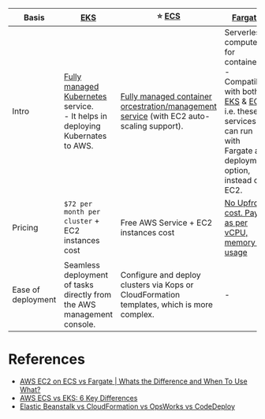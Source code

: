 
| Basis              | [EKS](AmazonEKS.md)                                                                                                                     | :star: [ECS](AmazonECS/Readme.md)                                                                                                                                                       | [Fargate](../4_ComputeServices/AWSFargate.md)                                                                                                                                                  |
|--------------------|-----------------------------------------------------------------------------------------------------------------------------------------|-----------------------------------------------------------------------------------------------------------------------------------------------------------------------------------------|------------------------------------------------------------------------------------------------------------------------------------------------------------------------------------------------|
| Intro              | [Fully managed Kubernetes](../../1_HLDDesignComponents/6_DevOps/Kubernates.md) service. <br/>- It helps in deploying Kubernates to AWS. | [Fully managed container orcestration/management service](../../1_HLDDesignComponents/0_SystemGlossaries/Scalability/ContainerOrchestrationService.md) (with EC2 auto-scaling support). | Serverless compute for containers. <br/>- Compatible with both [EKS](AmazonEKS.md) & [ECS](AmazonECS/Readme.md) i.e. these services can run with Fargate as deployment option, instead of EC2. |
| Pricing            | `$72 per month per cluster` + EC2 instances cost                                                                                        | Free AWS Service + EC2 instances cost                                                                                                                                                   | [No Upfront cost. Pay as per vCPU, memory GB usage](https://aws.amazon.com/fargate/pricing/)                                                                                                   |
| Ease of deployment | Seamless deployment of tasks directly from the AWS management console.                                                                  | Configure and deploy clusters via Kops or CloudFormation templates, which is more complex.                                                                                              | -                                                                                                                                                                                              |                                                                                                                                                                                         |                                                                                                                                                                                                |

# References
- [AWS EC2 on ECS vs Fargate | Whats the Difference and When To Use What?](https://www.youtube.com/watch?v=DVrGXjjkpig)
- [AWS ECS vs EKS: 6 Key Differences](https://cloud.netapp.com/blog/aws-cvo-blg-aws-ecs-vs-eks-6-key-differences)
- [Elastic Beanstalk vs CloudFormation vs OpsWorks vs CodeDeploy](https://tutorialsdojo.com/elastic-beanstalk-vs-cloudformation-vs-opsworks-vs-codedeploy/)